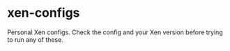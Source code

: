 xen-configs
===========

Personal Xen configs. Check the config and your Xen version before trying to run any of these.

